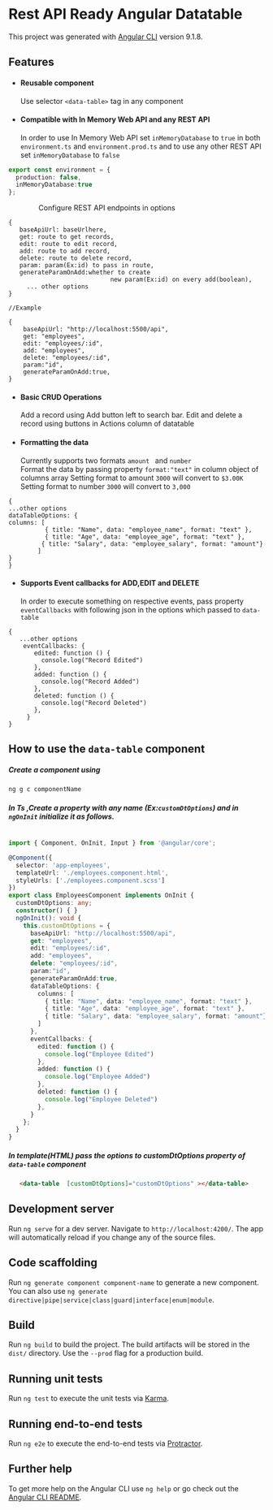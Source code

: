 # Rest API Ready Angular Datatable

This project was generated with [Angular CLI](https://github.com/angular/angular-cli) version 9.1.8.

## Features
  - #### Reusable component
  
    Use selector `<data-table>` tag in any component
  - #### Compatible with In Memory Web API and any REST API
    In order to use In Memory Web API set `inMemoryDatabase` to `true`  in both `environment.ts` and  `environment.prod.ts` and to use any other REST API set `inMemoryDatabase` to `false` 
``` typescript
export const environment = {
  production: false,
  inMemoryDatabase:true
};
``` 
&nbsp;&nbsp;&nbsp;&nbsp;&nbsp;&nbsp;&nbsp;&nbsp;&nbsp;&nbsp;&nbsp;&nbsp;&nbsp;&nbsp; Configure REST API endpoints  in options
```
{
   baseApiUrl: baseUrlhere,
   get: route to get records,
   edit: route to edit record,
   add: route to add record,
   delete: route to delete record,
   param: param(Ex:id) to pass in route,
   generateParamOnAdd:whether to create
                            new param(Ex:id) on every add(boolean),
     ... other options
}

//Example

{
    baseApiUrl: "http://localhost:5500/api",
    get: "employees",
    edit: "employees/:id",
    add: "employees",
    delete: "employees/:id",
    param:"id",
    generateParamOnAdd:true,
}
``` 
    
 - #### Basic CRUD Operations
    Add a record using Add button left to search bar.
   Edit and delete a record using buttons in Actions column of datatable
  - #### Formatting the data  
    Currently supports two formats `amount ` and `number`      
Format the data by passing property `format:"text"` in column object of columns array
Setting format to amount `3000` will convert  to `$3.00K`
   Setting format to number `3000`  will convert  to `3,000 `
```
{
...other options
dataTableOptions: {
columns: [
          { title: "Name", data: "employee_name", format: "text" },
          { title: "Age", data: "employee_age", format: "text" },
         { title: "Salary", data: "employee_salary", format: "amount"}
        ]
}
}        
```        

  - #### Supports Event callbacks  for ADD,EDIT and DELETE
  
    In order to execute something on respective events, pass property `eventCallbacks` with following json in the options which passed to `data-table`
 ```  
{
    ...other options
     eventCallbacks: {
        edited: function () {
          console.log("Record Edited")
        },
        added: function () {
          console.log("Record Added")
        },
        deleted: function () {
          console.log("Record Deleted")
        },
      }
}
```

## How to use the `data-table` component

##### Create a component using
``` bash
ng g c componentName
```

##### In Ts ,Create a property with any name (Ex:`customDtOptions`) and in `ngOnInit` initialize it as follows.
``` typescript

import { Component, OnInit, Input } from '@angular/core';

@Component({
  selector: 'app-employees',
  templateUrl: './employees.component.html',
  styleUrls: ['./employees.component.scss']
})
export class EmployeesComponent implements OnInit {
  customDtOptions: any;
  constructor() { }
  ngOnInit(): void {
    this.customDtOptions = {
      baseApiUrl: "http://localhost:5500/api",
      get: "employees",
      edit: "employees/:id",
      add: "employees",
      delete: "employees/:id",
      param:"id",
      generateParamOnAdd:true,
      dataTableOptions: {
        columns: [
          { title: "Name", data: "employee_name", format: "text" },
          { title: "Age", data: "employee_age", format: "text" },
          { title: "Salary", data: "employee_salary", format: "amount"}
        ]
      },
      eventCallbacks: {
        edited: function () {
          console.log("Employee Edited")
        },
        added: function () {
          console.log("Employee Added")
        },
        deleted: function () {
          console.log("Employee Deleted")
        },
      }
    };
  }
}
```
##### In template(HTML) pass the options to customDtOptions property of `data-table` component
``` html
   <data-table  [customDtOptions]="customDtOptions" ></data-table>
```

## Development server

Run `ng serve` for a dev server. Navigate to `http://localhost:4200/`. The app will automatically reload if you change any of the source files.

## Code scaffolding

Run `ng generate component component-name` to generate a new component. You can also use `ng generate directive|pipe|service|class|guard|interface|enum|module`.

## Build

Run `ng build` to build the project. The build artifacts will be stored in the `dist/` directory. Use the `--prod` flag for a production build.

## Running unit tests

Run `ng test` to execute the unit tests via [Karma](https://karma-runner.github.io).

## Running end-to-end tests

Run `ng e2e` to execute the end-to-end tests via [Protractor](http://www.protractortest.org/).

## Further help

To get more help on the Angular CLI use `ng help` or go check out the [Angular CLI README](https://github.com/angular/angular-cli/blob/master/README.md).
